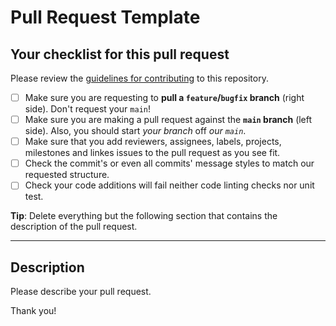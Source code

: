 # Pull Request Template

## Your checklist for this pull request

Please review the [guidelines for contributing](https://github.com/lomsa-dev/http-mock-adapter/blob/main/CONTRIBUTING.md) to this repository.

- [ ] Make sure you are requesting to **pull a `feature`/`bugfix` branch** (right side). Don't request your `main`!
- [ ] Make sure you are making a pull request against the **`main` branch** (left side). Also, you should start *your branch* off *our `main`*.
- [ ] Make sure that you add reviewers, assignees, labels, projects, milestones and linkes issues to the pull request as you see fit.
- [ ] Check the commit's or even all commits' message styles to match our requested structure.
- [ ] Check your code additions will fail neither code linting checks nor unit test.

**Tip**: Delete everything but the following section that contains the description of the pull request.

---

## Description

Please describe your pull request.

Thank you!
